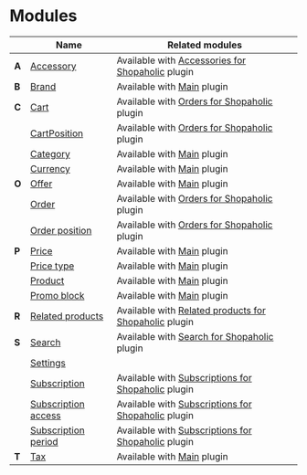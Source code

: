 # Modules

||Name|Related modules|
|---|---|---|
|**A**|[Accessory](modules/accessory/home.md)|Available with [Accessories for Shopaholic](plugins/home.md#accessories-for-shopaholic) plugin|
|**B**|[Brand](modules/brand/home.md)|Available with [Main](plugins/home.md#main-plugin) plugin|
|**C**|[Cart](modules/cart/home.md)|Available with [Orders for Shopaholic](plugins/home.md#orders-for-shopaholic) plugin|
||[CartPosition](modules/cart-position/home.md)|Available with [Orders for Shopaholic](plugins/home.md#orders-for-shopaholic) plugin|
||[Category](modules/category/home.md)|Available with [Main](plugins/home.md#main-plugin) plugin|
||[Currency](modules/currency/home.md)|Available with [Main](plugins/home.md#main-plugin) plugin|
|**O**|[Offer](modules/offer/home.md)|Available with [Main](plugins/home.md#main-plugin) plugin|
||[Order](modules/order/home.md)|Available with [Orders for Shopaholic](plugins/home.md#orders-for-shopaholic) plugin|
||[Order position](modules/order-position/home.md)|Available with [Orders for Shopaholic](plugins/home.md#orders-for-shopaholic) plugin|
|**P**|[Price](modules/price/home.md)|Available with [Main](plugins/home.md#main-plugin) plugin|
||[Price type](modules/price-type/home.md)|Available with [Main](plugins/home.md#main-plugin) plugin|
||[Product](modules/product/home.md)|Available with [Main](plugins/home.md#main-plugin) plugin|
||[Promo block](modules/promo-block/home.md)|Available with [Main](plugins/home.md#main-plugin) plugin|
|**R**|[Related products](modules/related-products/home.md)|Available with [Related products for Shopaholic](plugins/home.md#related-products-for-shopaholic) plugin|
|**S**|[Search](modules/search/home.md)|Available with [Search for Shopaholic](plugins/home.md#search-for-shopaholic) plugin|
||[Settings](modules/settings/home.md)||
||[Subscription](modules/subscription/home.md)|Available with [Subscriptions for Shopaholic](plugins/home#subscriptions-for-shopaholic) plugin|
||[Subscription access](modules/subscription-access/home.md)|Available with [Subscriptions for Shopaholic](plugins/home#subscriptions-for-shopaholic) plugin|
||[Subscription period](modules/subscription-period/home.md)|Available with [Subscriptions for Shopaholic](plugins/home#subscriptions-for-shopaholic) plugin|
|**T**|[Tax](modules/tax/home.md)|Available with [Main](plugins/home.md#main-plugin) plugin|